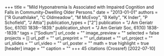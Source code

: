 +++
title = "Mild Hyponatremia Is Associated with Impaired Cognition and Falls in Community-Dwelling Older Persons."
date = "2013-01-01"
authors = ["R Gunathilake", "C Oldmeadow", "M McEvoy", "B Kelly", "K Inder", "P Schofield", "J Attia"]
publication_types = ["2"]
publication = "J Am Geriatr Soc, 61(10) 1838--1839."
publication_short = "J Am Geriatr Soc, 61(10) 1838--1839."
tags = ["Sodium"]
url_code = ""
image_preview = ""
selected = false
projects = []
url_pdf = ""
url_preprint = ""
url_dataset = ""
url_project = ""
url_slides = ""
url_video = ""
url_poster = ""
math = true
highlight = true
[header]
image = ""
caption = ""
+++
45 citations (Crossref) [2022-07-10]
